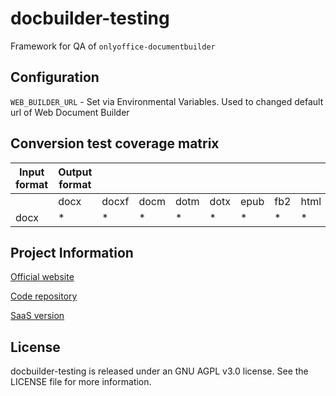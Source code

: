 # docbuilder-testing

Framework for QA of `onlyoffice-documentbuilder`

## Configuration

`WEB_BUILDER_URL` - Set via Environmental Variables.
  Used to changed default url of Web Document Builder

## Conversion test coverage matrix

| Input format | Output format |       |      |      |      |      |     |      |     |     |     |      |     |     |
|--------------|---------------|-------|------|------|------|------|-----|------|-----|-----|-----|------|-----|-----|
|              | docx          | docxf | docm | dotm | dotx | epub | fb2 | html | odt | ott | pdf | pdfa | rtf | txt |
| docx         | *             | *     | *    | *    | *    | *    | *   | *    | *   | *   | *   | *    | *   | *   |

## Project Information

[Official website](https://www.onlyoffice.com)

[Code repository](https://github.com/ONLYOFFICE/doc-builder-testing "https://github.com/ONLYOFFICE/doc-builder-testing")

[SaaS version](https://www.onlyoffice.com)

## License

docbuilder-testing is released under an GNU AGPL v3.0 license.
See the LICENSE file for more information.

